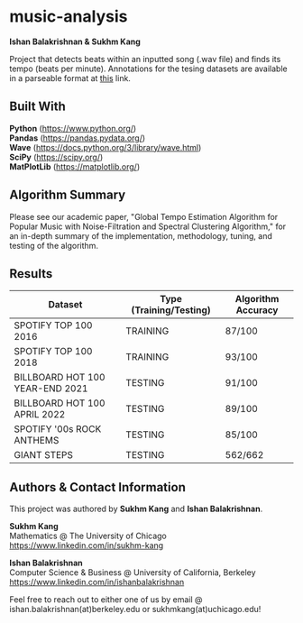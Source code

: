# music-analysis

**Ishan Balakrishnan & Sukhm Kang**

Project that detects beats within an inputted song (.wav file) and finds its tempo (beats per minute). Annotations for the tesing datasets are available in a parseable format at [this](../blob/main/Annotations.zip) link.

## Built With

**Python** (https://www.python.org/) \
**Pandas** (https://pandas.pydata.org/) \
**Wave** (https://docs.python.org/3/library/wave.html) \
**SciPy** (https://scipy.org/) \
**MatPlotLib** (https://matplotlib.org/)

## Algorithm Summary

Please see our academic paper, "Global Tempo Estimation Algorithm for Popular Music with Noise-Filtration and Spectral Clustering Algorithm," for an in-depth summary of the implementation, methodology, tuning, and testing of the algorithm.

## Results

| Dataset | Type (Training/Testing) | Algorithm Accuracy |
| --- | --- | --- |
| SPOTIFY TOP 100 2016 | TRAINING | 87/100 |
| SPOTIFY TOP 100 2018 | TRAINING | 93/100 |
| BILLBOARD HOT 100 YEAR-END 2021 | TESTING | 91/100 |
| BILLBOARD HOT 100 APRIL 2022 | TESTING | 89/100 |
| SPOTIFY '00s ROCK ANTHEMS | TESTING | 85/100 |
| GIANT STEPS | TESTING | 562/662 |

## Authors & Contact Information

This project was authored by **Sukhm Kang** and **Ishan Balakrishnan**.

**Sukhm Kang**\
Mathematics @ The University of Chicago\
https://www.linkedin.com/in/sukhm-kang


**Ishan Balakrishnan**\
Computer Science & Business @ University of California, Berkeley\
https://www.linkedin.com/in/ishanbalakrishnan

Feel free to reach out to either one of us by email @ ishan.balakrishnan(at)berkeley.edu or sukhmkang(at)uchicago.edu! 

